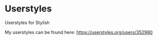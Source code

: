 # Userstyles
Userstyles for Stylish

My userstyles can be found here: https://userstyles.org/users/352980

